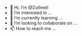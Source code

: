 - 👋 Hi, I’m @Zullmell
- 👀 I’m interested in ...
- 🌱 I’m currently learning ...
- 💞️ I’m looking to collaborate on ...
- 📫 How to reach me ...

<!---
Zullmell/Zullmell is a ✨ special ✨ repository because its `README.md` (this file) appears on your GitHub profile.
You can click the Preview link to take a look at your changes.
--->
